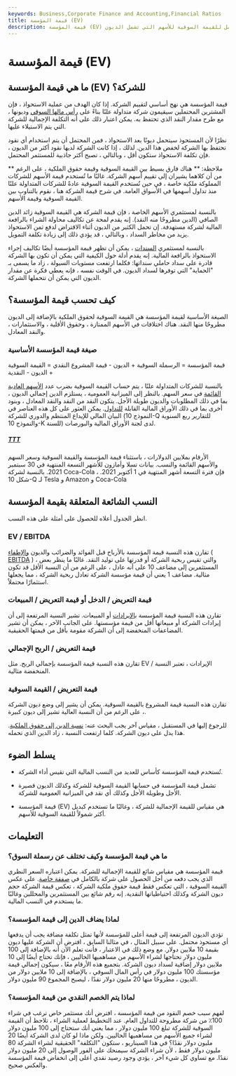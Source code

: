 ```yaml
---
keywords: Business,Corporate Finance and Accounting,Financial Ratios
title: قيمة المؤسسة (EV)
description: قيمة المؤسسة (EV) هي مقياس للقيمة الإجمالية للشركة ، وغالبًا ما تستخدم كبديل شامل للقيمة السوقية للأسهم التي تشمل الديون.
---
```


# قيمة المؤسسة (EV)
## ما هي قيمة المؤسسة (EV) للشركة؟

قيمة المؤسسة هي نهج أساسي لتقييم الشركة. إذا كان الهدف من عملية الاستحواذ ، فإن المشترين المحتملين سيقيمون شركة متداولة علنًا بناءً على [رأس مالها السوقي](/capitalization) وديونها ، مع طرح مقدار النقد الذي تحتفظ به. يمكن اعتبار ذلك على أنه التكلفة الإجمالية للشركة التي يتم الاستيلاء عليها.

نظرًا لأن المستحوذ سيتحمل ديونًا بعد الاستحواذ ، فمن المحتمل أن يتم استخدام أي نقود تحتفظ بها الشركة لخفض هذا الدين. لذلك ، إذا كانت الشركة لديها نقود أكثر من الديون ، فإن تكلفة الاستحواذ ستكون أقل ، وبالتالي ، تصبح أكثر جاذبية للمستثمر المحتمل.

** ملاحظة: ** هناك فارق بسيط بين القيمة السوقية وقيمة حقوق الملكية ، على الرغم من أن كلاهما يشيران إلى تقييم أسهم الشركة. غالبًا ما تُستخدم قيمة الأسهم للشركات المملوكة ملكية خاصة ، في حين تُستخدم القيمة السوقية عادةً للشركات المتداولة علنًا منذ تداول أسهمها في الأسواق العامة. في شرح قيمة الشركة هنا ، نقوم بالتناوب بين القيمة السوقية وقيمة الأسهم.

بالنسبة لمستثمري الأسهم الخاصة ، فإن قيمة الشركة هي القيمة السوقية زائد الدين الصافي (الدين مطروحًا منه النقد). إنه يقدم لمحة عن تكاليف محاولة الشراء بالرافعة المالية لشركة مستهدفة. إن تحمل الكثير من الديون أثناء الاقتراض لدفع ثمن الاستحواذ يزيد من مخاطر السداد ، وبالتالي ، قد يؤدي ذلك إلى زيادة تكلفة التمويل.

بالنسبة لمستثمري [السندات](/bond) ، يمكن أن تظهر قيمة المؤسسة أيضًا تكاليف إجراء الاستحواذ بالرافعة المالية. إنه يقدم أدلة حول الكيفية التي يمكن أن تكون بها الشركة قادرة على سداد حاملي سنداتها: فكلما ارتفعت مستويات السيولة ، زاد ما يسمى بـ "الحماية" التي توفرها لسداد الديون. في الوقت نفسه ، فإنه يعطي فكرة عن مقدار الديون التي يمكن أن تتحملها الشركة.

## كيف تحسب قيمة المؤسسة؟

الصيغة الأساسية لقيمة المؤسسة هي القيمة السوقية لحقوق الملكية بالإضافة إلى الديون مطروحًا منها النقد. هناك اختلافات في الأسهم الممتازة ، وحقوق الأقلية ، والاستثمارات ، والنقد المعادل.

### صيغة قيمة المؤسسة الأساسية

قيمة المؤسسة = الرسملة السوقية + الديون - قيمة المشروع النقدي = القيمة السوقية + الديون - النقدية

بالنسبة للشركات المتداولة علنًا ، يتم حساب القيمة السوقية بضرب عدد [الأسهم العادية القائمة](/outstandingshares) في سعر السهم. بالنظر إلى الميزانية العمومية ، يستلزم الدين إجمالي الديون ، بما في ذلك المطلوبات والديون طويلة الأجل. يتكون النقد من النقد والنقد المعادل ، وبنود أخرى بما في ذلك الأوراق المالية القابلة [للتداول](/security). يمكن العثور على كل هذه العناصر في البيان المالي للإيداع المنتظم والدوري للشركة (النموذج 10-Q للتقارير ربع السنوية والنموذج 10-K للسنة) لدى لجنة الأوراق المالية والبورصات.

<h5> <a href=""> TTT </a> </h5>

الأرقام بملايين الدولارات ، باستثناء قيمة المؤسسة والقيمة السوقية وسعر السهم والأسهم القائمة والنسب. بيانات تسلا وأمازون للأشهر التسعة المنتهية في 30 سبتمبر 2021. بالنسبة لشركة Coca-Cola ، فإن فترة التسعة أشهر المنتهية في 1 أكتوبر 2021. شكل 10-Q لـ Tesla و Amazon و Coca-Cola

## النسب الشائعة المتعلقة بقيمة المؤسسة

انظر الجدول أعلاه للحصول على أمثلة على هذه النسب.

### EV / EBITDA

تقارن هذه النسبة قيمة المؤسسة بالأرباح قبل الفوائد والضرائب والديون [والإطفاء](/amortization) ( [EBITDA](/ebitda) ) ، والتي تقيس ربحية الشركة أو قدرتها على توليد النقد. غالبًا ما ينظر بعض المستثمرين إلى مضاعف 10 على أنه عادل ، على الرغم من أن النسبة الأقل قد تكون مثالية. مضاعف 1 يعني أن قيمة مؤسسة الشركة تعادل ربحية الشركة ، مما يجعلها استثمارًا محتملاً.

### قيمة التعريض / الدخل أو قيمة التعريض / المبيعات

تقارن هذه النسبة قيمة المؤسسة [بالإيرادات](/revenue) أو المبيعات. تشير النسبة المرتفعة إلى أن إيرادات الشركة أو مبيعاتها أقل من قيمة مؤسستها. على الجانب الآخر ، يمكن أن تشير المضاعفات المنخفضة إلى أن الشركة مقومة بأقل من قيمتها الحقيقية.

### قيمة التعريض / الربح الإجمالي

تقارن هذه النسبة قيمة المؤسسة بإجمالي الربح. مثل EV / الإيرادات ، تعتبر النسبة المنخفضة مثالية.

### قيمة التعريض / القيمة السوقية

تقارن هذه النسبة قيمة المشروع بالقيمة السوقية. يمكن أن يشير إلى وضع ديون الشركة ، على الرغم من أن النسبة العالية تشير إلى ديون كبيرة.

للرجوع إليها في المستقبل ، مقياس آخر يجب البحث عنه: [نسبة الدين إلى حقوق الملكية](/debtequityratio). هذا يدل على ديون الشركة. كلما ارتفعت النسبة ، زاد الدين الذي تحمله.

## يسلط الضوء

- تُستخدم قيمة المؤسسة كأساس للعديد من النسب المالية التي تقيس أداء الشركة.

- تشمل قيمة المؤسسة في حسابها القيمة السوقية للشركة وكذلك الديون قصيرة الأجل وطويلة الأجل وكذلك أي نقد في الميزانية العمومية للشركة.

- قيمة المؤسسة (EV) هي مقياس للقيمة الإجمالية للشركة ، وغالبًا ما تستخدم كبديل أكثر شمولاً للقيمة السوقية للأسهم.

## التعليمات

### ما هي قيمة المؤسسة وكيف تختلف عن رسملة السوق؟

قيمة المؤسسة هي مقياس شائع للقيمة الإجمالية للشركة. يمكن اعتباره السعر النظري الذي يجب دفعه من أجل الحصول على شركة بالكامل في [صفقة خاصة](/going-private). على عكس القيمة السوقية ، التي تعكس فقط قيمة حقوق ملكية الشركة ، تعكس قيمة الشركة حجم ديون الشركة وكذلك احتياطياتها النقدية. إنه رقم شائع بين المستثمرين والمحللين وغالبًا ما يستخدم في النسب المالية.

### لماذا يضاف الدين إلى قيمة المؤسسة؟

تؤدي الديون المرتفعة إلى قيمة أعلى للمؤسسة لأنها تمثل تكلفة مضافة يجب أن يدفعها أي مستحوذ محتمل. على سبيل المثال ، في مثالنا السابق ، افترض أن الشركة عليها ديون بقيمة 10 ملايين دولار. مع وضع ذلك في الاعتبار ، فأنت تعلم الآن أنه بالإضافة إلى 100 مليون دولار تحتاجها لشراء الأسهم من مساهميها الحاليين ، فإنك تحتاج أيضًا إلى 10 ملايين دولار إضافية لسداد ديون الشركة. بتجميع هذه الأرقام معًا ، سيكون إجمالي قيمة مؤسستك 100 مليون دولار في رأس المال السوقي ، بالإضافة إلى 10 ملايين دولار من الديون ، مطروحًا منها 20 مليون دولار نقدًا ، ليصبح المجموع 90 مليون دولار.

### لماذا يتم الخصم النقدي من قيمة المؤسسة؟

لفهم سبب خصم النقود من قيمة المؤسسة ، افترض أنك مستثمر خاص ترغب في شراء 100٪ من شركة مطروحة للتداول العام. عند التخطيط لعملية الشراء ، تلاحظ أن القيمة السوقية للشركة تبلغ 100 مليون دولار ، مما يعني أنك ستحتاج إلى 100 مليون دولار لشراء جميع الأسهم من مساهميها الحاليين. ولكن ماذا لو كان لدى الشركة أيضًا 20 مليون دولار نقدًا؟ في هذا السيناريو ، ستكون "التكلفة" الحقيقية لشراء الشركة 80 مليون دولار فقط ، لأن شراء الشركة سيمنحك على الفور الوصول إلى 20 مليون دولار نقدًا. مع تساوي كل شيء آخر ، يؤدي وجود رصيد نقدي أعلى إلى انخفاض قيمة المؤسسة والعكس صحيح.

